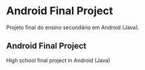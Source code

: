 # Android Final Project
Projeto final do ensino secundário em Android (Java).


## Android Final Project
High school final project in Android (Java)